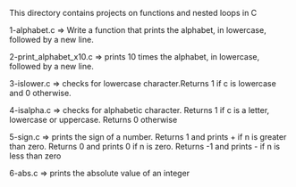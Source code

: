 This directory contains projects on functions and nested loops in C

1-alphabet.c => Write a function that prints the alphabet, in lowercase, followed by a new line.

2-print_alphabet_x10.c => prints 10 times the alphabet, in lowercase, followed by a new line.

3-islower.c =>  checks for lowercase character.Returns 1 if c is lowercase and 0 otherwise.

4-isalpha.c => checks for alphabetic character. Returns 1 if c is a letter, lowercase or uppercase. Returns 0 otherwise

5-sign.c => prints the sign of a number. Returns 1 and prints + if n is greater than zero. Returns 0 and prints 0 if n is zero. Returns -1 and prints - if n is less than zero

6-abs.c => prints the absolute value of an integer 
